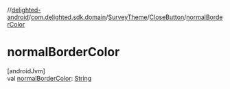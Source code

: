//[delighted-android](../../../../index.md)/[com.delighted.sdk.domain](../../index.md)/[SurveyTheme](../index.md)/[CloseButton](index.md)/[normalBorderColor](normal-border-color.md)

# normalBorderColor

[androidJvm]\
val [normalBorderColor](normal-border-color.md): [String](https://kotlinlang.org/api/latest/jvm/stdlib/kotlin/-string/index.html)
